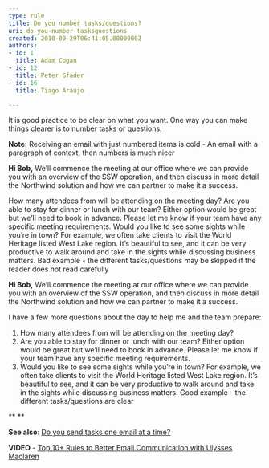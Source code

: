 ```yaml
---
type: rule
title: Do you number tasks/questions?
uri: do-you-number-tasksquestions
created: 2010-09-29T06:41:05.0000000Z
authors:
- id: 1
  title: Adam Cogan
- id: 12
  title: Peter Gfader
- id: 16
  title: Tiago Araujo

---
```


It is good practice to be clear on what you want. One way you can make things clearer is to number tasks or questions.

**Note:** Receiving an email with just numbered items is cold - An email with a paragraph of context, then numbers is much nicer
 
**Hi Bob,**
We’ll commence the meeting at our office where we can provide you with an overview of the SSW operation, and then discuss in more detail the Northwind solution and how we can partner to make it a success.

How many attendees from will be attending on the meeting day? Are you able to stay for dinner or lunch with our team? Either option would be great but we’ll need to book in advance. Please let me know if your team have any specific meeting requirements.
Would you like to see some sights while you’re in town? For example, we often take clients to visit the World Heritage listed West Lake region. It’s beautiful to see, and it can be very productive to walk around and take in the sights while discussing business matters.
 Bad example - the different tasks/questions may be skipped if the reader does not read carefully

**Hi Bob,**
We’ll commence the meeting at our office where we can provide you with an overview of the SSW operation, and then discuss in more detail the Northwind solution and how we can partner to make it a success.

I have a few more questions about the day to help me and the team prepare:

1.	How many attendees from will be attending on the meeting day?
2.	Are you able to stay for dinner or lunch with our team? 
Either option would be great but we’ll need to book in advance. Please let me know if your team have any specific meeting requirements.
3.	Would you like to see some sights while you’re in town? 
For example, we often take clients to visit the World Heritage listed West Lake region. It’s beautiful to see, and it can be very productive to walk around and take in the sights while discussing business matters.
 Good example - the different tasks/questions are clear

**
**

**See also**: [Do you send tasks one email at a time?](/Pages/SendTasksOneEmailAtATime.aspx)

**VIDEO** - [Top 10+ Rules to Better Email Communication with Ulysses Maclaren](https&#58;//www.youtube.com/watch?v=LAqRokqq4jI)
